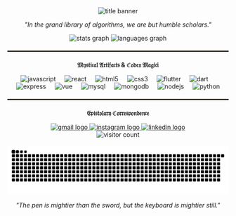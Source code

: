 <div align="center">
  <img src="https://img.shields.io/badge/%F0%9F%93%9A%20Scriptorium%20of%20Code%20%F0%9F%95%AF%EF%B8%8F-The%20Chronicles%20of%20Nchola-8B7D6B?style=for-the-badge&labelColor=2D2926" height="40" alt="title banner" />
</div>

<p align="center"><i>"In the grand library of algorithms, we are but humble scholars."</i></p>

<div align="center">
  <img src="https://github-readme-stats.vercel.app/api?username=nchola&hide_title=false&hide_rank=false&show_icons=true&include_all_commits=true&count_private=true&disable_animations=false&theme=gruvbox&locale=en&hide_border=true&custom_title=Arcane%20Knowledge%20Acquired" height="165" alt="stats graph" />
  <img src="https://github-readme-stats.vercel.app/api/top-langs?username=nchola&locale=en&hide_title=false&layout=compact&card_width=320&langs_count=5&theme=gruvbox&hide_border=true&custom_title=Tomes%20of%20Wisdom%20Deciphered" height="165" alt="languages graph" />
</div>

<hr style="border: 1px solid #3a3226; margin: 20px 0">

<div align="center">
  <p><b>𝔐𝔶𝔰𝔱𝔦𝔠𝔞𝔩 𝔄𝔯𝔱𝔦𝔣𝔞𝔠𝔱𝔰 & ℭ𝔬𝔡𝔢𝔵 𝔐𝔞𝔤𝔦𝔠𝔦</b></p>
</div>

<div align="center">
  <img src="https://cdn.jsdelivr.net/gh/devicons/devicon/icons/javascript/javascript-original.svg" height="40" alt="javascript" title="JavaScript" />
  <img width="12" />
  <img src="https://cdn.jsdelivr.net/gh/devicons/devicon/icons/react/react-original.svg" height="40" alt="react" title="React" />
  <img width="12" />
  <img src="https://cdn.jsdelivr.net/gh/devicons/devicon/icons/html5/html5-original.svg" height="40" alt="html5" title="HTML5" />
  <img width="12" />
  <img src="https://cdn.jsdelivr.net/gh/devicons/devicon/icons/css3/css3-original.svg" height="40" alt="css3" title="CSS3" />
  <img width="12" />
  <img src="https://cdn.jsdelivr.net/gh/devicons/devicon/icons/flutter/flutter-original.svg" height="40" alt="flutter" title="Flutter" />
  <img width="12" />
  <img src="https://cdn.jsdelivr.net/gh/devicons/devicon/icons/dart/dart-original.svg" height="40" alt="dart" title="Dart" />
  <img width="12" />
  <img src="https://cdn.jsdelivr.net/gh/devicons/devicon/icons/express/express-original.svg" height="40" alt="express" title="Express.js" />
  <img width="12" />
  <img src="https://cdn.jsdelivr.net/gh/devicons/devicon/icons/vuejs/vuejs-original.svg" height="40" alt="vue" title="Vue.js" />
  <img width="12" />
  <img src="https://cdn.jsdelivr.net/gh/devicons/devicon/icons/mysql/mysql-original.svg" height="40" alt="mysql" title="MySQL" />
  <img width="12" />
  <img src="https://cdn.jsdelivr.net/gh/devicons/devicon/icons/mongodb/mongodb-original.svg" height="40" alt="mongodb" title="MongoDB" />
  <img width="12" />
  <img src="https://cdn.jsdelivr.net/gh/devicons/devicon/icons/nodejs/nodejs-original.svg" height="40" alt="nodejs" title="Node.js" />
  <img width="12" />
  <img src="https://cdn.jsdelivr.net/gh/devicons/devicon/icons/python/python-original.svg" height="40" alt="python" title="Python" />
</div>

<hr style="border: 1px solid #3a3226; margin: 20px 0">

<div align="center">
  <p><b>𝔈𝔭𝔦𝔰𝔱𝔬𝔩𝔞𝔯𝔶 ℭ𝔬𝔯𝔯𝔢𝔰𝔭𝔬𝔫𝔡𝔢𝔫𝔠𝔢</b></p>
</div>

<div align="center">
  <a href="mailto:nchola@mhs.mdp.ac.id?subject=Subject%20Text&body=Body%20Text">
    <img src="https://img.shields.io/static/v1?message=Gmail&logo=gmail&label=&color=483C32&logoColor=white&labelColor=2D2926&style=for-the-badge" height="35" alt="gmail logo" />
  </a>
  <a href="https://www.instagram.com/nndncholaa/" target="_blank">
    <img src="https://img.shields.io/static/v1?message=Instagram&logo=instagram&label=&color=483C32&logoColor=white&labelColor=2D2926&style=for-the-badge" height="35" alt="instagram logo" />
  </a>
  <a href="https://www.linkedin.com/in/nchola/" target="_blank">
    <img src="https://img.shields.io/static/v1?message=LinkedIn&logo=linkedin&label=&color=483C32&logoColor=white&labelColor=2D2926&style=for-the-badge" height="35" alt="linkedin logo" />
  </a>
</div>

<div align="center">
  <img src="https://komarev.com/ghpvc/?username=nchola&style=flat-square&color=483C32" alt="visitor count" />
</div>

<br>

<div align="center">
  <img src="https://raw.githubusercontent.com/nchola/nchola/output/snake.svg" alt="Snake animation" />
</div>

<div align="center">
  <p><i>"The pen is mightier than the sword, but the keyboard is mightier still."</i></p>
</div>
